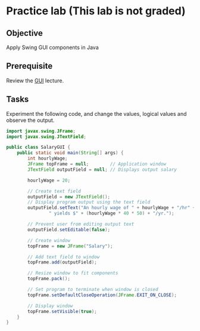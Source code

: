 # Practice lab (This lab is not graded)

## Objective

Apply Swing GUI components in Java

## Prerequisite

Review the [GUI](https://htmlpreview.github.io/?https://github.com/d-khan/java/blob/main/gui/Lecture.html) lecture.

## Tasks
Experiment the following code, and change the values, logical values and observe the output.

```java
import javax.swing.JFrame;
import javax.swing.JTextField;

public class SalaryGUI {
    public static void main(String[] args) {
        int hourlyWage;
        JFrame topFrame = null;        // Application window
        JTextField outputField = null; // Displays output salary

        hourlyWage = 20;

        // Create text field
        outputField = new JTextField();
        // Display program output using the text field
        outputField.setText("An hourly wage of " + hourlyWage + "/hr" +
                " yields $" + (hourlyWage * 40 * 50) + "/yr.");

        // Prevent user from editing output text
        outputField.setEditable(false);

        // Create window
        topFrame = new JFrame("Salary");

        // Add text field to window
        topFrame.add(outputField);

        // Resize window to fit components
        topFrame.pack();

        // Set program to terminate when window is closed
        topFrame.setDefaultCloseOperation(JFrame.EXIT_ON_CLOSE);

        // Display window
        topFrame.setVisible(true);
    }
}

```

